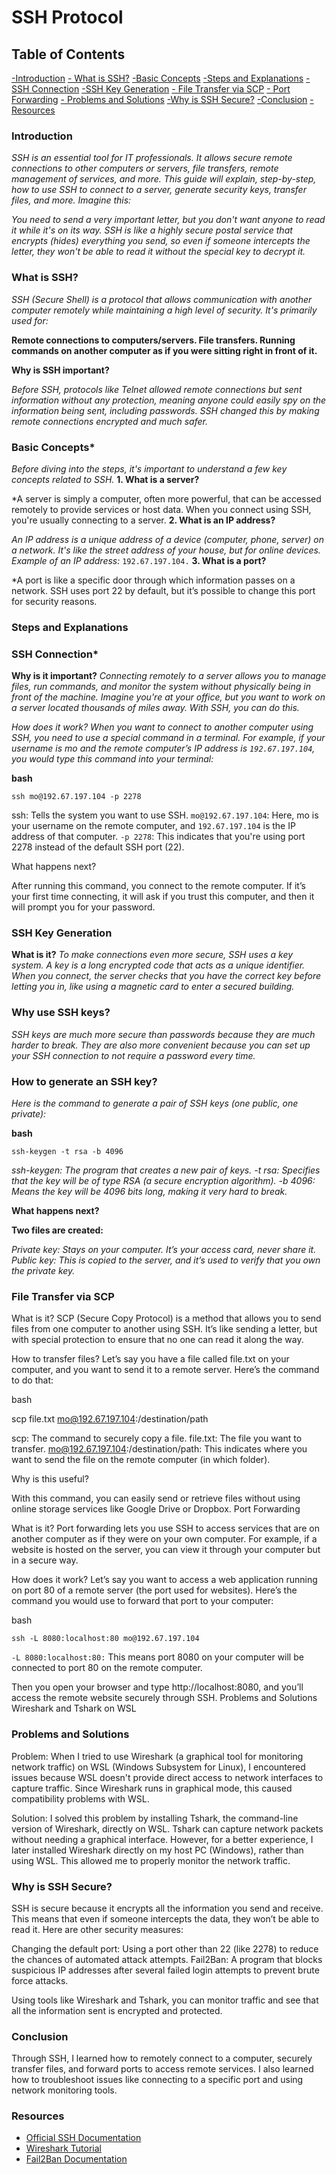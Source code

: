 # SSH Protocol 
## Table of Contents

[-Introduction](#Introduction)
   [- What is SSH?](#What-is-SSH?)
    [-Basic Concepts](#Basic-Concepts)
    [-Steps and Explanations](#Steps-and-Explanations)
    [-SSH Connection](#SSH-Connection)
    [-SSH Key Generation](#SSH-Key-Generation)
   [- File Transfer via SCP](#File-Transfer-via-SCP)
   [- Port Forwarding](#Port-Forwarding)
   [- Problems and Solutions](#Problems-and-Solutions)
    [-Why is SSH Secure?](#-Why-is-SSH-Secure?)
    [-Conclusion](#Conclusion)
    [-Resources](Resources)

### Introduction

*SSH is an essential tool for IT professionals. It allows secure remote connections to other computers or servers, file transfers, remote management of services, and more. This guide will explain, step-by-step, how to use SSH to connect to a server, generate security keys, transfer files, and more.
Imagine this:*

*You need to send a very important letter, but you don't want anyone to read it while it's on its way. SSH is like a highly secure postal service that encrypts (hides) everything you send, so even if someone intercepts the letter, they won't be able to read it without the special key to decrypt it.*

### What is SSH?

*SSH (Secure Shell) is a protocol that allows communication with another computer remotely while maintaining a high level of security. It's primarily used for:*

**Remote connections to computers/servers.
    File transfers.
    Running commands on another computer as if you were sitting right in front of it.**

 **Why is SSH important?**

*Before SSH, protocols like Telnet allowed remote connections but sent information without any protection, meaning anyone could easily spy on the information being sent, including passwords. SSH changed this by making remote connections encrypted and much safer.*

### Basic Concepts*

*Before diving into the steps, it's important to understand a few key concepts related to SSH.*
**1. What is a server?**

*A server is simply a computer, often more powerful, that can be accessed remotely to provide services or host data. When you connect using SSH, you're usually connecting to a server.
**2. What is an IP address?**

*An IP address is a unique address of a device (computer, phone, server) on a network. It's like the street address of your house, but for online devices. Example of an IP address:* `192.67.197.104.`
**3. What is a port?**

*A port is like a specific door through which information passes on a network. SSH uses port 22 by default, but it’s possible to change this port for security reasons.

### Steps and Explanations
### SSH Connection*

**Why is it important?**
*Connecting remotely to a server allows you to manage files, run commands, and monitor the system without physically being in front of the machine. Imagine you're at your office, but you want to work on a server located thousands of miles away. With SSH, you can do this.*

*How does it work?
When you want to connect to another computer using SSH, you need to use a special command in a terminal. For example, if your username is mo and the remote computer’s IP address is `192.67.197.104`, you would type this command into your terminal:*

**bash**

`ssh mo@192.67.197.104 -p 2278`

ssh: Tells the system you want to use SSH.
    `mo@192.67.197.104`: Here, mo is your username on the remote computer, and `192.67.197.104` is the IP address of that computer.
    `-p 2278`: This indicates that you're using port 2278 instead of the default SSH port (22).

What happens next?

After running this command, you connect to the remote computer. If it’s your first time connecting, it will ask if you trust this computer, and then it will prompt you for your password.
### SSH Key Generation

**What is it?**
*To make connections even more secure, SSH uses a key system. A key is a long encrypted code that acts as a unique identifier. When you connect, the server checks that you have the correct key before letting you in, like using a magnetic card to enter a secured building.*

### Why use SSH keys?
*SSH keys are much more secure than passwords because they are much harder to break. They are also more convenient because you can set up your SSH connection to not require a password every time.*

### How to generate an SSH key?
*Here is the command to generate a pair of SSH keys (one public, one private):*

**bash**

`ssh-keygen -t rsa -b 4096`

*ssh-keygen: The program that creates a new pair of keys.
    -t rsa: Specifies that the key will be of type RSA (a secure encryption algorithm).
    -b 4096: Means the key will be 4096 bits long, making it very hard to break.*

**What happens next?**

**Two files are created:**

*Private key: Stays on your computer. It’s your access card, never share it.
    Public key: This is copied to the server, and it’s used to verify that you own the private key.*

### File Transfer via SCP

What is it?
SCP (Secure Copy Protocol) is a method that allows you to send files from one computer to another using SSH. It’s like sending a letter, but with special protection to ensure that no one can read it along the way.

How to transfer files?
Let’s say you have a file called file.txt on your computer, and you want to send it to a remote server. Here’s the command to do that:

bash

scp file.txt mo@192.67.197.104:/destination/path

scp: The command to securely copy a file.
    file.txt: The file you want to transfer.
    mo@192.67.197.104:/destination/path: This indicates where you want to send the file on the remote computer (in which folder).

Why is this useful?

With this command, you can easily send or retrieve files without using online storage services like Google Drive or Dropbox.
Port Forwarding

What is it?
Port forwarding lets you use SSH to access services that are on another computer as if they were on your own computer. For example, if a website is hosted on the server, you can view it through your computer but in a secure way.

How does it work?
Let’s say you want to access a web application running on port 80 of a remote server (the port used for websites). Here’s the command you would use to forward that port to your computer:

bash

`ssh -L 8080:localhost:80 mo@192.67.197.104`

`-L 8080:localhost:80:` This means port 8080 on your computer will be connected to port 80 on the remote computer.

Then you open your browser and type http://localhost:8080, and you’ll access the remote website securely through SSH.
Problems and Solutions
Wireshark and Tshark on WSL

### Problems and Solutions

Problem: When I tried to use Wireshark (a graphical tool for monitoring network traffic) on WSL (Windows Subsystem for Linux), I encountered issues because WSL doesn't provide direct access to network interfaces to capture traffic. Since Wireshark runs in graphical mode, this caused compatibility problems with WSL.

Solution: I solved this problem by installing Tshark, the command-line version of Wireshark, directly on WSL. Tshark can capture network packets without needing a graphical interface. However, for a better experience, I later installed Wireshark directly on my host PC (Windows), rather than using WSL. This allowed me to properly monitor the network traffic.

### Why is SSH Secure?

SSH is secure because it encrypts all the information you send and receive. This means that even if someone intercepts the data, they won’t be able to read it. Here are other security measures:

Changing the default port: Using a port other than 22 (like 2278) to reduce the chances of automated attack attempts.
    Fail2Ban: A program that blocks suspicious IP addresses after several failed login attempts to prevent brute force attacks.

Using tools like Wireshark and Tshark, you can monitor traffic and see that all the information sent is encrypted and protected.

### Conclusion

Through SSH, I learned how to remotely connect to a computer, securely transfer files, and forward ports to access remote services. I also learned how to troubleshoot issues like connecting to a specific port and using network monitoring tools.

 ### Resources

-    [Official SSH Documentation](https://www.openssh.com)
-    [ Wireshark Tutorial](https://www.wireshark.org)
-    [Fail2Ban Documentation](https://www.ubuntu-fr.org)
